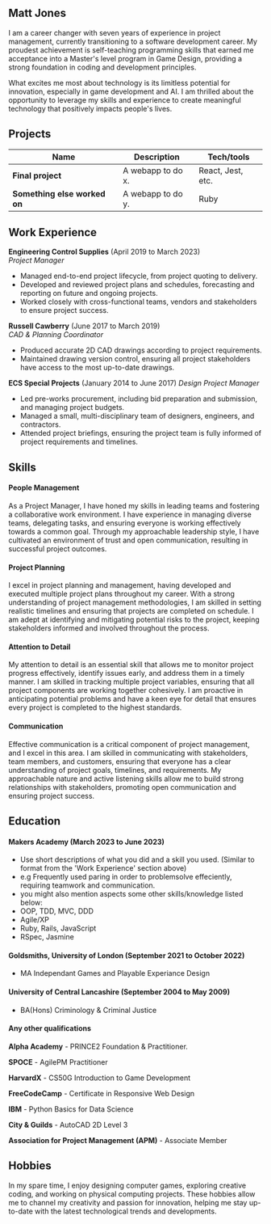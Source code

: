 ## Matt Jones                               
    
I am a career changer with seven years of experience in project management, currently transitioning to a software development career. My proudest achievement is self-teaching programming skills that earned me acceptance into a Master's level program in Game Design, providing a strong foundation in coding and development principles.

What excites me most about technology is its limitless potential for innovation, especially in game development and AI. I am thrilled about the opportunity to leverage my skills and experience to create meaningful technology that positively impacts people's lives.

## Projects

| Name                         | Description       | Tech/tools        |
| ---------------------------- | ----------------- | ----------------- |
| **Final project**            | A webapp to do x. | React, Jest, etc. |
| **Something else worked on** | A webapp to do y. | Ruby              |

## Work Experience

**Engineering Control Supplies** (April 2019 to March 2023)  
_Project Manager_

- Managed end-to-end project lifecycle, from project quoting to delivery.
- Developed and reviewed project plans and schedules, forecasting and reporting on future and ongoing projects.
- Worked closely with cross-functional teams, vendors and stakeholders to ensure project success.

**Russell Cawberry** (June 2017 to March 2019)  
_CAD & Planning Coordinator_

- Produced accurate 2D CAD drawings according to project requirements.
- Maintained drawing version control, ensuring all project stakeholders have access to the most up-to-date drawings.

**ECS Special Projects** (January 2014 to June 2017)
_Design Project Manager_

- Led pre-works procurement, including bid preparation and submission, and managing project budgets.
- Managed a small, multi-disciplinary team of designers, engineers, and contractors.
- Attended project briefings, ensuring the project team is fully informed of project requirements and timelines.


## Skills

#### People Management 
As a Project Manager, I have honed my skills in leading teams and fostering a collaborative work environment. I have experience in managing diverse teams, delegating tasks, and ensuring everyone is working effectively towards a common goal. Through my approachable leadership style, I have cultivated an environment of trust and open communication, resulting in successful project outcomes.

#### Project Planning 
I excel in project planning and management, having developed and executed multiple project plans throughout my career. With a strong understanding of project management methodologies, I am skilled in setting realistic timelines and ensuring that projects are completed on schedule. I am adept at identifying and mitigating potential risks to the project, keeping stakeholders informed and involved throughout the process.

#### Attention to Detail 
My attention to detail is an essential skill that allows me to monitor project progress effectively, identify issues early, and address them in a timely manner. I am skilled in tracking multiple project variables, ensuring that all project components are working together cohesively. I am proactive in anticipating potential problems and have a keen eye for detail that ensures every project is completed to the highest standards.

#### Communication 
Effective communication is a critical component of project management, and I excel in this area. I am skilled in communicating with stakeholders, team members, and customers, ensuring that everyone has a clear understanding of project goals, timelines, and requirements. My approachable nature and active listening skills allow me to build strong relationships with stakeholders, promoting open communication and ensuring project success.

## Education

#### Makers Academy (March 2023 to June 2023)
- Use short descriptions of what you did and a skill you used. (Similar to format from the 'Work Experience' section above)
- e.g Frequently used paring in order to problemsolve effeciently, requiring teamwork and communication.
- you might also mention aspects some other skills/knowledge listed below: 
- OOP, TDD, MVC, DDD
- Agile/XP
- Ruby, Rails, JavaScript
- RSpec, Jasmine

#### Goldsmiths, University of London (September 2021 to October 2022)

- MA Independant Games and Playable Experiance Design


#### University of Central Lancashire (September 2004 to May 2009)

- BA(Hons) Criminology & Criminal Justice


#### Any other qualifications

**Alpha Academy** - PRINCE2 Foundation & Practitioner.

**SPOCE** - AgilePM Practitioner

**HarvardX** - CS50G Introduction to Game Development

**FreeCodeCamp** - Certificate in Responsive Web Design

**IBM** - Python Basics for Data Science

**City & Guilds** - AutoCAD 2D Level 3

**Association for Project Management (APM)** - Associate Member

## Hobbies

In my spare time, I enjoy designing computer games, exploring creative coding, and working on physical computing projects. These hobbies allow me to channel my creativity and passion for innovation, helping me stay up-to-date with the latest technological trends and developments.
